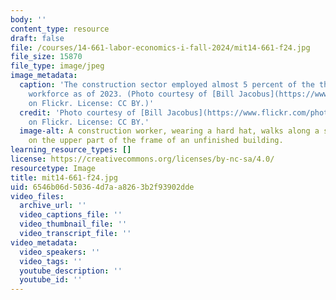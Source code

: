 ```yaml
---
body: ''
content_type: resource
draft: false
file: /courses/14-661-labor-economics-i-fall-2024/mit14-661-f24.jpg
file_size: 15870
file_type: image/jpeg
image_metadata:
  caption: 'The construction sector employed almost 5 percent of the the United States
    workforce as of 2023. (Photo courtesy of [Bill Jacobus](https://www.flickr.com/photos/67513462@N00/122497423)
    on Flickr. License: CC BY.)'
  credit: 'Photo courtesy of [Bill Jacobus](https://www.flickr.com/photos/67513462@N00/122497423)
    on Flickr. License: CC BY.'
  image-alt: A construction worker, wearing a hard hat, walks along a steel I-beam
    on the upper part of the frame of an unfinished building.
learning_resource_types: []
license: https://creativecommons.org/licenses/by-nc-sa/4.0/
resourcetype: Image
title: mit14-661-f24.jpg
uid: 6546b06d-5036-4d7a-a826-3b2f93902dde
video_files:
  archive_url: ''
  video_captions_file: ''
  video_thumbnail_file: ''
  video_transcript_file: ''
video_metadata:
  video_speakers: ''
  video_tags: ''
  youtube_description: ''
  youtube_id: ''
---
```


